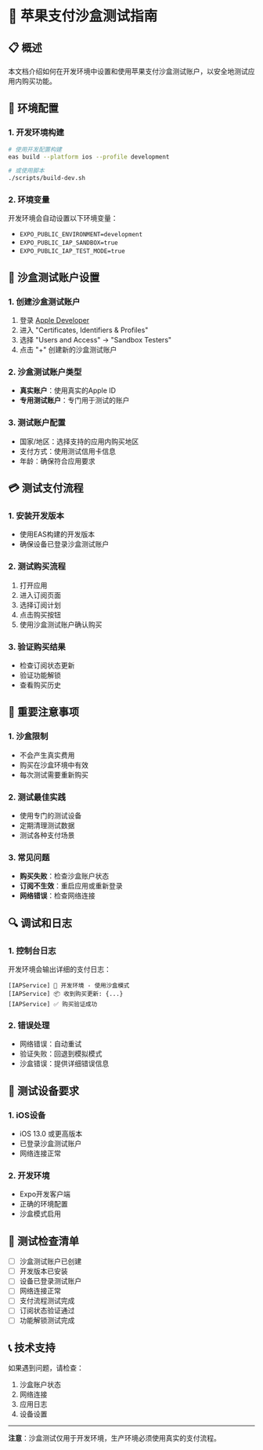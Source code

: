 # 🧪 苹果支付沙盒测试指南

## 📋 概述
本文档介绍如何在开发环境中设置和使用苹果支付沙盒测试账户，以安全地测试应用内购买功能。

## 🔧 环境配置

### 1. 开发环境构建
```bash
# 使用开发配置构建
eas build --platform ios --profile development

# 或使用脚本
./scripts/build-dev.sh
```

### 2. 环境变量
开发环境会自动设置以下环境变量：
- `EXPO_PUBLIC_ENVIRONMENT=development`
- `EXPO_PUBLIC_IAP_SANDBOX=true`
- `EXPO_PUBLIC_IAP_TEST_MODE=true`

## 🍎 沙盒测试账户设置

### 1. 创建沙盒测试账户
1. 登录 [Apple Developer](https://developer.apple.com)
2. 进入 "Certificates, Identifiers & Profiles"
3. 选择 "Users and Access" → "Sandbox Testers"
4. 点击 "+" 创建新的沙盒测试账户

### 2. 沙盒测试账户类型
- **真实账户**：使用真实的Apple ID
- **专用测试账户**：专门用于测试的账户

### 3. 测试账户配置
- 国家/地区：选择支持的应用内购买地区
- 支付方式：使用测试信用卡信息
- 年龄：确保符合应用要求

## 💳 测试支付流程

### 1. 安装开发版本
- 使用EAS构建的开发版本
- 确保设备已登录沙盒测试账户

### 2. 测试购买流程
1. 打开应用
2. 进入订阅页面
3. 选择订阅计划
4. 点击购买按钮
5. 使用沙盒测试账户确认购买

### 3. 验证购买结果
- 检查订阅状态更新
- 验证功能解锁
- 查看购买历史

## 🚨 重要注意事项

### 1. 沙盒限制
- 不会产生真实费用
- 购买在沙盒环境中有效
- 每次测试需要重新购买

### 2. 测试最佳实践
- 使用专门的测试设备
- 定期清理测试数据
- 测试各种支付场景

### 3. 常见问题
- **购买失败**：检查沙盒账户状态
- **订阅不生效**：重启应用或重新登录
- **网络错误**：检查网络连接

## 🔍 调试和日志

### 1. 控制台日志
开发环境会输出详细的支付日志：
```
[IAPService] 🧪 开发环境 - 使用沙盒模式
[IAPService] 📦 收到购买更新: {...}
[IAPService] ✅ 购买验证成功
```

### 2. 错误处理
- 网络错误：自动重试
- 验证失败：回退到模拟模式
- 沙盒错误：提供详细错误信息

## 📱 测试设备要求

### 1. iOS设备
- iOS 13.0 或更高版本
- 已登录沙盒测试账户
- 网络连接正常

### 2. 开发环境
- Expo开发客户端
- 正确的环境配置
- 沙盒模式启用

## 🎯 测试检查清单

- [ ] 沙盒测试账户已创建
- [ ] 开发版本已安装
- [ ] 设备已登录测试账户
- [ ] 网络连接正常
- [ ] 支付流程测试完成
- [ ] 订阅状态验证通过
- [ ] 功能解锁测试完成

## 📞 技术支持

如果遇到问题，请检查：
1. 沙盒账户状态
2. 网络连接
3. 应用日志
4. 设备设置

---

**注意**：沙盒测试仅用于开发环境，生产环境必须使用真实的支付流程。
